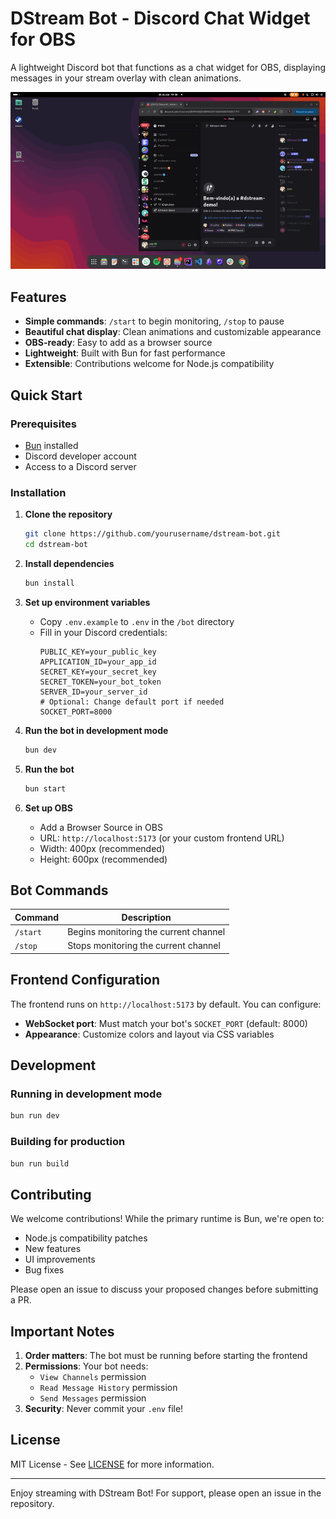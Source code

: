 # DStream Bot - Discord Chat Widget for OBS

A lightweight Discord bot that functions as a chat widget for OBS, displaying messages in your stream overlay with clean animations.

![image](assets/demo.gif)

## Features

-   **Simple commands**: `/start` to begin monitoring, `/stop` to pause
-   **Beautiful chat display**: Clean animations and customizable appearance
-   **OBS-ready**: Easy to add as a browser source
-   **Lightweight**: Built with Bun for fast performance
-   **Extensible**: Contributions welcome for Node.js compatibility

## Quick Start

### Prerequisites

-   [Bun](https://bun.sh/) installed
-   Discord developer account
-   Access to a Discord server

### Installation

1. **Clone the repository**

    ```bash
    git clone https://github.com/yourusername/dstream-bot.git
    cd dstream-bot
    ```

2. **Install dependencies**

    ```bash
    bun install
    ```

3. **Set up environment variables**

    - Copy `.env.example` to `.env` in the `/bot` directory
    - Fill in your Discord credentials:
        ```env
        PUBLIC_KEY=your_public_key
        APPLICATION_ID=your_app_id
        SECRET_KEY=your_secret_key
        SECRET_TOKEN=your_bot_token
        SERVER_ID=your_server_id
        # Optional: Change default port if needed
        SOCKET_PORT=8000
        ```

4. **Run the bot in development mode**

    ```bash
    bun dev
    ```

5. **Run the bot**

    ```bash
    bun start
    ```

6. **Set up OBS**
    - Add a Browser Source in OBS
    - URL: `http://localhost:5173` (or your custom frontend URL)
    - Width: 400px (recommended)
    - Height: 600px (recommended)

## Bot Commands

| Command  | Description                           |
| -------- | ------------------------------------- |
| `/start` | Begins monitoring the current channel |
| `/stop`  | Stops monitoring the current channel  |

## Frontend Configuration

The frontend runs on `http://localhost:5173` by default. You can configure:

-   **WebSocket port**: Must match your bot's `SOCKET_PORT` (default: 8000)
-   **Appearance**: Customize colors and layout via CSS variables

## Development

### Running in development mode

```bash
bun run dev
```

### Building for production

```bash
bun run build
```

## Contributing

We welcome contributions! While the primary runtime is Bun, we're open to:

-   Node.js compatibility patches
-   New features
-   UI improvements
-   Bug fixes

Please open an issue to discuss your proposed changes before submitting a PR.

## Important Notes

1. **Order matters**: The bot must be running before starting the frontend
2. **Permissions**: Your bot needs:
    - `View Channels` permission
    - `Read Message History` permission
    - `Send Messages` permission
3. **Security**: Never commit your `.env` file!

## License

MIT License - See [LICENSE](LICENSE) for more information.

---

Enjoy streaming with DStream Bot! For support, please open an issue in the repository.
